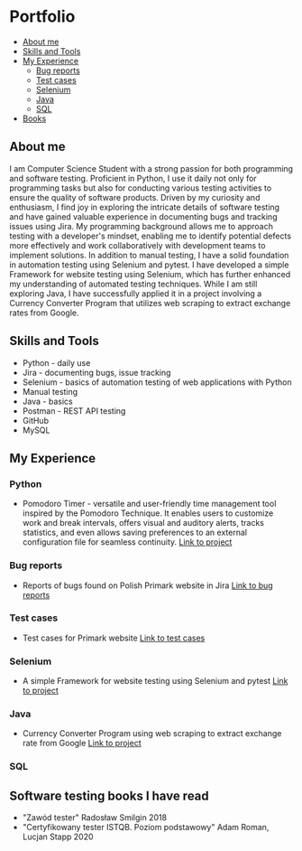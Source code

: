 # Portfolio

- [About me](#about-me)
- [Skills and Tools](#skills-and-tools)
- [My Experience](#my-experience)
  * [Bug reports](#bug-reports)
  * [Test cases](#test-cases)
  * [Selenium](#selenium)
  * [Java](#java)
  * [SQL](#sql)
- [Books](#software-testing-books-i-have-read)

## About me
I am Computer Science Student with a strong passion for both programming and software testing. Proficient in Python, I use it daily not only for programming tasks but also for conducting various testing activities to ensure the quality of software products. Driven by my curiosity and enthusiasm, I find joy in exploring the intricate details of software testing and have gained valuable experience in documenting bugs and tracking issues using Jira. My programming background allows me to approach testing with a developer's mindset, enabling me to identify potential defects more effectively and work collaboratively with development teams to implement solutions. In addition to manual testing, I have a solid foundation in automation testing using Selenium and pytest. I have developed a simple Framework for website testing using Selenium, which has further enhanced my understanding of automated testing techniques. While I am still exploring Java, I have successfully applied it in a project involving a Currency Converter Program that utilizes web scraping to extract exchange rates from Google. 

## Skills and Tools
- Python - daily use
- Jira - documenting bugs, issue tracking 
- Selenium - basics of automation testing of web applications with Python
- Manual testing
- Java - basics
- Postman - REST API testing
- GitHub
- MySQL

## My Experience
### Python
- Pomodoro Timer - versatile and user-friendly time management tool inspired by the Pomodoro Technique. It enables users to customize work and break intervals, offers visual and auditory alerts, tracks statistics, and even allows saving preferences to an external configuration file for seamless continuity.  [Link to project](https://github.com/MichalCiesiolka/PythonPomodoroTimer/tree/main)
### Bug reports
- Reports of bugs found on Polish Primark website in Jira [Link to bug reports](https://github.com/MichalCiesiolka/Testing-Portfolio/tree/main/JiraBugReports)
### Test cases
- Test cases for Primark website [Link to test cases](https://github.com/MichalCiesiolka/Portfolio/blob/main/PrimarkTestCases/obraz_2023-07-22_202044514.png)
### Selenium
- A simple Framework for website testing using Selenium and pytest [Link to project](https://github.com/MichalCiesiolka/PrimarkTestsFramework)
### Java
- Currency Converter Program using web scraping to extract exchange rate from Google [Link to project](https://github.com/MichalCiesiolka/currencyConverter)
### SQL

## Software testing books I have read
- "Zawód tester" Radosław Smilgin 2018
- "Certyfikowany tester ISTQB. Poziom podstawowy" Adam Roman, Lucjan Stapp 2020
